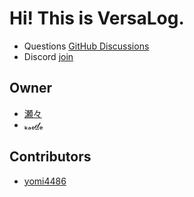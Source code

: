 # Hi! This is VersaLog.

- Questions [GitHub Discussions](https://github.com/orgs/VersaLog/discussions)
- Discord [join](https://discord.gg/KgaBbDX4)

## Owner

- [瀬々](https://github.com/kayu0514)
- [ₖₐₑ𝒹ₑ](https://github.com/kaedeek)

## Contributors

- [yomi4486](https://github.com/yomi4486)
